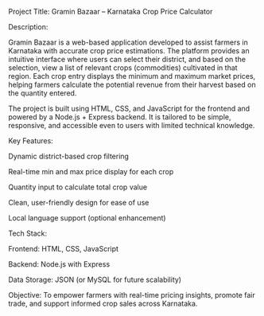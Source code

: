 Project Title: Gramin Bazaar – Karnataka Crop Price Calculator

Description:

Gramin Bazaar is a web-based application developed to assist farmers in Karnataka with accurate crop price estimations. The platform provides an intuitive interface where users can select their district, and based on the selection, view a list of relevant crops (commodities) cultivated in that region. Each crop entry displays the minimum and maximum market prices, helping farmers calculate the potential revenue from their harvest based on the quantity entered.

The project is built using HTML, CSS, and JavaScript for the frontend and powered by a Node.js + Express backend. It is tailored to be simple, responsive, and accessible even to users with limited technical knowledge.

Key Features:

Dynamic district-based crop filtering

Real-time min and max price display for each crop

Quantity input to calculate total crop value

Clean, user-friendly design for ease of use

Local language support (optional enhancement)

Tech Stack:

Frontend: HTML, CSS, JavaScript

Backend: Node.js with Express

Data Storage: JSON (or MySQL for future scalability)

Objective:
To empower farmers with real-time pricing insights, promote fair trade, and support informed crop sales across Karnataka.

